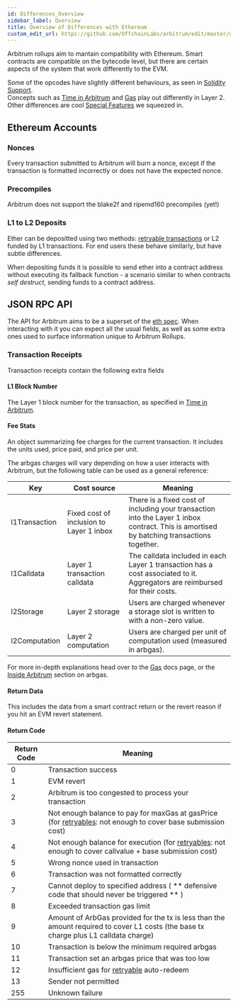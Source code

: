 ```yaml
---
id: Differences_Overview
sidebar_label: Overview
title: Overview of Differences with Ethereum
custom_edit_url: https://github.com/OffchainLabs/arbitrum/edit/master/docs/Differences_Ethereum_Overview.md
---
```


Arbitrum rollups aim to mantain compatibility with Ethereum. Smart contracts are compatible on the bytecode level, but there are certain aspects of the system that work differently to the EVM.

Some of the opcodes have slightly different behaviours, as seen in [Solidity Support](Solidity_Support.md).  
Concepts such as [Time in Arbitrum](Time_in_Arbitrum.md) and [Gas](ArbGas.md) play out differently in Layer 2.  
Other differences are cool [Special Features](Special_Features.md) we squeezed in.

## Ethereum Accounts

### Nonces

Every transaction submitted to Arbitrum will burn a nonce, except if the transaction is formatted incorrectly or does not have the expected nonce.

### Precompiles

Arbitrum does not support the blake2f and ripemd160 precompiles (yet!)

### L1 to L2 Deposits

Ether can be depositted using two methods: [retryable transactions](L1_L2_Messages.md) or L2 funded by L1 transactions. For end users these behave similarly, but have subtle differences.

When depositing funds it is possible to send ether into a contract address without executing its fallback function - a scenario similar to when contracts _self destruct_, sending funds to a contract address.

## JSON RPC API

The API for Arbitrum aims to be a superset of the [eth spec](https://eth.wiki/json-rpc/API). When interacting with it you can expect all the usual fields, as well as some extra ones used to surface information unique to Arbitrum Rollups.

### Transaction Receipts

Transaction receipts contain the following extra fields

#### L1 Block Number

The Layer 1 block number for the transaction, as specified in [Time in Arbitrum](Time_In_Arbitrum).

#### Fee Stats

An object summarizing fee charges for the current transaction. It includes the units used, price paid, and price per unit.

The arbgas charges will vary depending on how a user interacts with Arbitrum, but the following table can be used as a general reference:

| Key           | Cost source                              | Meaning                                                                                                                                   |
| ------------- | ---------------------------------------- | ----------------------------------------------------------------------------------------------------------------------------------------- |
| l1Transaction | Fixed cost of inclusion to Layer 1 inbox | There is a fixed cost of including your transaction into the Layer 1 inbox contract. This is amortised by batching transactions together. |
| l1Calldata    | Layer 1 transaction calldata             | The calldata included in each Layer 1 transaction has a cost associated to it. Aggregators are reimbursed for their costs.                |
| l2Storage     | Layer 2 storage                          | Users are charged whenever a storage slot is written to with a non-zero value.                                                            |
| l2Computation | Layer 2 computation                      | Users are charged per unit of computation used (measured in arbgas).                                                                      |

For more in-depth explanations head over to the [Gas](ArbGas.md) docs page, or the [Inside Arbitrum](Inside_Arbitrum.md#arbgas-and-fees) section on arbgas.

#### Return Data

This includes the data from a smart contract return or the revert reason if you hit an EVM revert statement.

#### Return Code

| Return Code | Meaning                                                                                                                              |
| ----------- | ------------------------------------------------------------------------------------------------------------------------------------ |
| 0           | Transaction success                                                                                                                  |
| 1           | EVM revert                                                                                                                           |
| 2           | Arbitrum is too congested to process your transaction                                                                                |
| 3           | Not enough balance to pay for maxGas at gasPrice (for [retryables](L1_L2_Messages): not enough to cover base submission cost)        |
| 4           | Not enough balance for execution (for [retryables](L1_L2_Messages): not enough to cover callvalue + base submission cost)            |
| 5           | Wrong nonce used in transaction                                                                                                      |
| 6           | Transaction was not formatted correctly                                                                                              |
| 7           | Cannot deploy to specified address ( ** defensive code that should never be triggered ** )                                           |
| 8           | Exceeded transaction gas limit                                                                                                       |
| 9           | Amount of ArbGas provided for the tx is less than the amount required to cover L1 costs (the base tx charge plus L1 calldata charge) |
| 10          | Transaction is below the minimum required arbgas                                                                                     |
| 11          | Transaction set an arbgas price that was too low                                                                                     |
| 12          | Insufficient gas for [retryable](L1_L2_Messages.md) auto-redeem                                                                      |
| 13          | Sender not permitted                                                                                                                 |
| 255         | Unknown failure                                                                                                                      |
